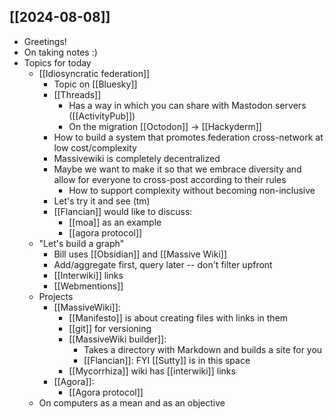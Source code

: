 ## [[2024-08-08]]
- Greetings!
- On taking notes :)
- Topics for today
    - [[Idiosyncratic federation]]
        - Topic on [[Bluesky]]
        - [[Threads]]
            - Has a way in which you can share with Mastodon servers ([[ActivityPub]])
            - On the migration [[Octodon]] -> [[Hackyderm]]
        - How to build a system that promotes federation cross-network at low cost/complexity
        - Massivewiki is completely decentralized
        - Maybe we want to make it so that we embrace diversity and allow for everyone to cross-post according to their rules
            - How to support complexity without becoming non-inclusive
        - Let's try it and see (tm)
        - [[Flancian]] would like to discuss:
            - [[moa]] as an example
            - [[agora protocol]]
    - "Let's build a graph"
        - Bill uses [[Obsidian]] and [[Massive Wiki]]
        - Add/aggregate first, query later -- don't filter upfront
        - [[Interwiki]] links
        - [[Webmentions]]
    - Projects
        - [[MassiveWiki]]:
            - [[Manifesto]] is about creating files with links in them
            - [[git]] for versioning
            - [[MassiveWiki builder]]:
                - Takes a directory with Markdown and builds a site for you
                - [[Flancian]]: FYI [[Sutty]] is in this space
            - [[Mycorrhiza]] wiki has [[interwiki]] links
        - [[Agora]]:
            - [[Agora protocol]]
    - On computers as a mean and as an objective
